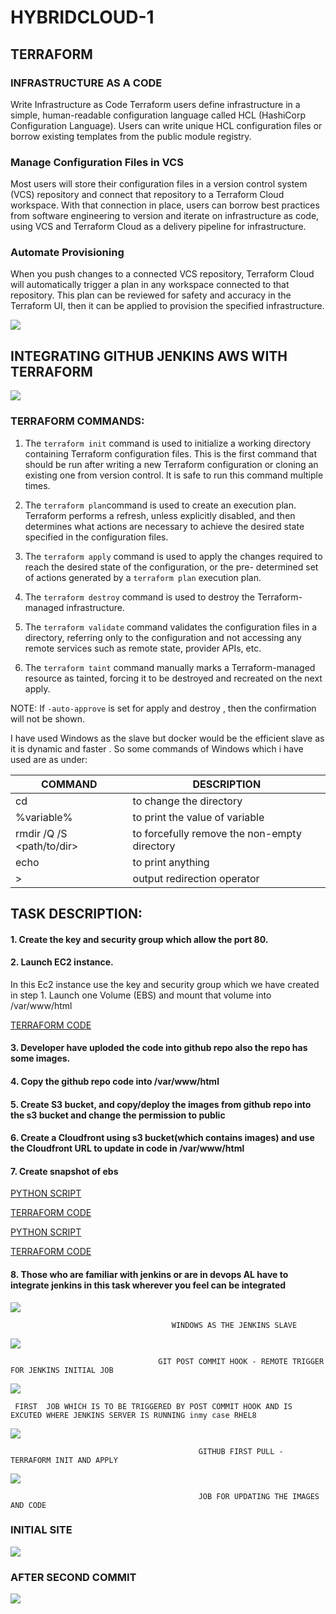 # HYBRIDCLOUD-1


## TERRAFORM 

### INFRASTRUCTURE AS A CODE

Write Infrastructure as Code
Terraform users define infrastructure in a simple, human-readable configuration language called HCL (HashiCorp Configuration Language). Users can write unique HCL configuration files or borrow existing templates from the public module registry.

### Manage Configuration Files in VCS

Most users will store their configuration files in a version control system (VCS) repository and connect that repository to a Terraform Cloud workspace. With that connection in place, users can borrow best practices from software engineering to version and iterate on infrastructure as code, using VCS and Terraform Cloud as a delivery pipeline for infrastructure.

### Automate Provisioning

When you push changes to a connected VCS repository, Terraform Cloud will automatically trigger a plan in any workspace connected to that repository. This plan can be reviewed for safety and accuracy in the Terraform UI, then it can be applied to provision the specified infrastructure.

<img src="https://www.terraform.io/assets/images/terraform-overview/cli-howitworks-2x-0b1a3eb0.png" />



## INTEGRATING GITHUB JENKINS AWS WITH TERRAFORM



<img src="https://miro.medium.com/max/2400/0*VoKJItSlwsZXriPt" />



### TERRAFORM COMMANDS:
     
 1. The `terraform init` command is used to initialize a working directory containing Terraform configuration files. This is the first        command that should be run after writing a new Terraform configuration or cloning an existing one from version control. It is safe       to run this command multiple times. 
 2. The `terraform plan`command is used to create an execution plan. Terraform performs a refresh, unless explicitly disabled, and then     determines what actions are necessary to achieve the desired state specified in the configuration files.
   
 3. The `terraform apply` command is used to apply the changes required to reach the desired state of the configuration, or the pre-          determined set of actions generated by a `terraform plan` execution plan.
  
 4. The `terraform destroy` command is used to destroy the Terraform-managed infrastructure.
  
 5. The `terraform validate` command validates the configuration files in a directory, referring only to the configuration and not            accessing any remote services such as remote state, provider APIs, etc.
 
 6. The `terraform taint` command manually marks a Terraform-managed resource as tainted, forcing it to be destroyed and recreated on       the next apply.
  
 
 
 NOTE: If `-auto-approve` is set for apply and destroy , then the confirmation will not be shown.
 
 
I have used Windows as the slave but docker would be the efficient slave as it is dynamic and faster .
So some commands of Windows which i have used  are as under:

       
       
      
   |   COMMAND    |       DESCRIPTION                |
   | ------------ | --------------------------       | 
   | cd <path>    |    to change the directory       |
   | %variable%   |    to print the value of variable|
   |  rmdir /Q /S <path/to/dir>|    to forcefully remove the non-empty directory|
   |  echo <something> |   to print anything         |
   |   >              |       output redirection operator |

              
       
       
## TASK DESCRIPTION:

  #### 1. Create the key and security group which allow the port 80.
  #### 2. Launch EC2 instance.
  
  
  In this Ec2 instance use the key and security group which we have created in step 1.
  Launch one Volume (EBS) and mount that volume into /var/www/html
  
  
   
   [TERRAFORM CODE](https://github.com/raghav1674/HYBRIDCLOUD-1/blob/master/test.tf "creating vpc ,sg,ebs,mount,instance")
  
  
   

   #### 3. Developer have uploded the code into github repo also the repo has some images.
   #### 4.   Copy the github repo code into /var/www/html
   #### 5.   Create S3 bucket, and copy/deploy the images from github repo into the s3 bucket and change the permission to public 
   #### 6.   Create a Cloudfront using s3 bucket(which contains images) and use the Cloudfront URL to update in code in /var/www/html
   #### 7.   Create snapshot of ebs
   
   
  [PYTHON SCRIPT](https://github.com/raghav1674/HYBRIDCLOUD-1/blob/master/main_file.py "detecting the webpage and creatng index.tf")
  
  [TERRAFORM CODE](https://github.com/raghav1674/HYBRIDCLOUD-1/blob/master/s3.tf "S3 and cloudfront")
  
  [PYTHON SCRIPT](https://github.com/raghav1674/HYBRIDCLOUD-1/blob/master/change.py "changing image_url dynamically")
   
  [TERRAFORM CODE](https://github.com/raghav1674/HYBRIDCLOUD-1/blob/master/index.tf)
   
 
 #### 8. Those who are familiar with jenkins or are in devops AL have to integrate jenkins in this task wherever you feel can be integrated
          
   <img src="https://github.com/raghav1674/HYBRIDCLOUD-1/blob/master/images/jenkins-static-slave.PNG" />
          
                                        WINDOWS AS THE JENKINS SLAVE 
                                        
   
   
   <img src="https://github.com/raghav1674/HYBRIDCLOUD-1/blob/master/images/git-commit-realone.PNG" />                                    
 
     
                                     GIT POST COMMIT HOOK - REMOTE TRIGGER FOR JENKINS INITIAL JOB 
                                     
  
  <img src="https://github.com/raghav1674/HYBRIDCLOUD-1/blob/master/images/validate-which-build.PNG" />
  
    
     FIRST  JOB WHICH IS TO BE TRIGGERED BY POST COMMIT HOOK AND IS EXCUTED WHERE JENKINS SERVER IS RUNNING inmy case RHEL8
                                             
                                             
                                             
   <img src="https://github.com/raghav1674/HYBRIDCLOUD-1/blob/master/images/initail_pull_job-2.PNG" />
   
                                              GITHUB FIRST PULL - TERRAFORM INIT AND APPLY
                                              
                                              
                                              
   <img src="https://github.com/raghav1674/HYBRIDCLOUD-1/blob/master/images/s3_update_job-2.PNG" />
   
                                              JOB FOR UPDATING THE IMAGES AND CODE
                   
                                     


### INITIAL SITE


<img src="https://github.com/raghav1674/HYBRIDCLOUD-1/blob/master/images/site-1.PNG" />

















### AFTER SECOND COMMIT


<img src="https://github.com/raghav1674/HYBRIDCLOUD-1/blob/master/images/site-2.PNG" />




